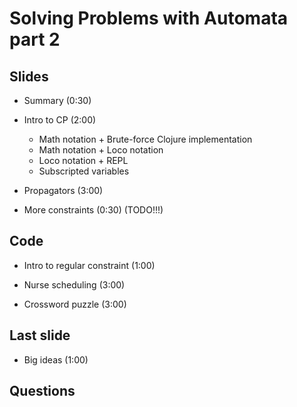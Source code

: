 # Solving Problems with Automata part 2

## Slides

- Summary (0:30)

- Intro to CP (2:00)
  - Math notation + Brute-force Clojure implementation
  - Math notation + Loco notation
  - Loco notation + REPL
  - Subscripted variables

- Propagators (3:00)

- More constraints (0:30) (TODO!!!)

## Code

- Intro to regular constraint (1:00)

- Nurse scheduling (3:00)

- Crossword puzzle (3:00)

## Last slide

- Big ideas (1:00)

## Questions
